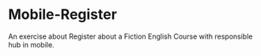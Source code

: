 # Mobile-Register
An exercise about Register about a Fiction English Course with responsible hub in mobile.


